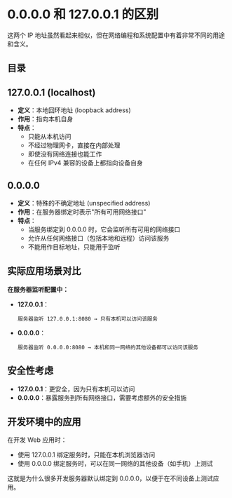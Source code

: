 
# 0.0.0.0 和 127.0.0.1 的区别


这两个 IP 地址虽然看起来相似，但在网络编程和系统配置中有着非常不同的用途和含义。


## 目录
<!-- toc -->
 ## 127.0.0.1 (localhost) 

- **定义**：本地回环地址 (loopback address)
- **作用**：指向本机自身
- **特点**：
  - 只能从本机访问
  - 不经过物理网卡，直接在内部处理
  - 即使没有网络连接也能工作
  - 在任何 IPv4 兼容的设备上都指向设备自身

## 0.0.0.0

- **定义**：特殊的不确定地址 (unspecified address)
- **作用**：在服务器绑定时表示"所有可用网络接口"
- **特点**：
  - 当服务绑定到 0.0.0.0 时，它会监听所有可用的网络接口
  - 允许从任何网络接口（包括本地和远程）访问该服务
  - 不能用作目标地址，只能用于监听

## 实际应用场景对比

**在服务器监听配置中：**

- **127.0.0.1**：
  ```
  服务器监听 127.0.0.1:8080 → 只有本机可以访问该服务
  ```

- **0.0.0.0**：
  ```
  服务器监听 0.0.0.0:8080 → 本机和同一网络的其他设备都可以访问该服务
  ```

## 安全性考虑

- **127.0.0.1**：更安全，因为只有本机可以访问
- **0.0.0.0**：暴露服务到所有网络接口，需要考虑额外的安全措施

## 开发环境中的应用

在开发 Web 应用时：
- 使用 127.0.0.1 绑定服务时，只能在本机浏览器访问
- 使用 0.0.0.0 绑定服务时，可以在同一网络的其他设备（如手机）上测试

这就是为什么很多开发服务器默认绑定到 0.0.0.0，以便于在不同设备上测试应用。